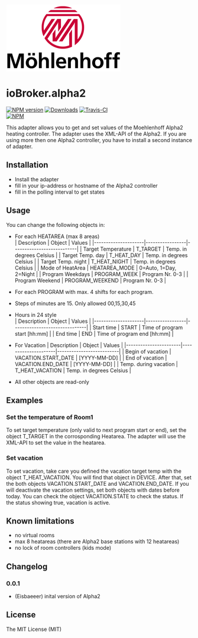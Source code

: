 ![Logo](admin/mh-logo-schrift.png)
# ioBroker.alpha2
[![NPM version](http://img.shields.io/npm/v/iobroker.alpha2.svg)](https://www.npmjs.com/package/iobroker.alpha2)
[![Downloads](https://img.shields.io/npm/dm/iobroker.alpha2.svg)](https://www.npmjs.com/package/iobroker.alpha2)
[![Travis-CI](https://travis-ci.org/Eisbaeeer/ioBroker.alpha2.svg?branch=master)](https://www.travis-ci.org/Eisbaeeer/ioBroker.alpha2)   
[![NPM](https://nodei.co/npm/iobroker.alpha2.png?downloads=true)](https://nodei.co/npm/iobroker.alpha2/)

This adapter allows you to get and set values of the Moehlenhoff Alpha2 heating controller.
The adapter uses the XML-API of the Alpha2. If you are using more then one Alpha2 controller, you have to install a second instance of adapter.

## Installation
- Install the adapter
- fill in your ip-address or hostname of the Alpha2 controller
- fill in the polling interval to get states

## Usage
You can change the following objects in:
- For each HEATAREA (max 8 areas)    
| Description         | Object          | Values                    |
|---------------------|-----------------|---------------------------|
| Target Temperature  | T_TARGET        | Temp. in degrees Celsius  |
| Target Temp. day    | T_HEAT_DAY      | Temp. in degrees Celsius  |
| Target Temp. night  | T_HEAT_NIGHT    | Temp. in degrees Celsius  |
| Mode of HeatArea    | HEATAREA_MODE   | 0=Auto, 1=Day, 2=Night    |
| Program Weekdays    | PROGRAM_WEEK    | Program Nr. 0-3           |
| Program Weekend     | PROGRAM_WEEKEND | Program Nr. 0-3           |

- For each PROGRAM with max. 4 shifts for each program.    
- Steps of minutes are 15. Only allowed 00,15,30,45   
- Hours in 24 style   
| Description         | Object          | Values                        |
|---------------------|-----------------|-------------------------------|
| Start time          | START           | Time of program start [hh:mm] |
| End time            | END             | Time of program end [hh:mm]   |

- For Vacation
| Description           | Object              | Values                   |
|-----------------------|---------------------|--------------------------|
| Begin of vacation     | VACATION.START_DATE | [YYYY-MM-DD]             |
| End of vacation       | VACATION.END_DATE   | [YYYY-MM-DD]             |
| Temp. during vacation | T_HEAT_VACATION     | Temp. in degrees Celsius |

- All other objects are read-only   

## Examples
### Set the temperature of Room1
To set target temperature (only valid to next program start or end), set the object T_TARGET in the corrosponding Heatarea.
The adapter will use the XML-API to set the value in the heatarea.

### Set vacation
To set vacation, take care you defined the vacation target temp with the object T_HEAT_VACATION. You will find that object in DEVICE.
After that, set the both objects VACATION.START_DATE and VACATION.END_DATE. If you will deactivate the vacation settings, set both objects with dates before today.
You can check the object VACATION.STATE to check the status. If the status showing true, vacation is active.

## Known limitations
- no virtual rooms
- max 8 heatareas (there are Alpha2 base stations with 12 heatareas)
- no lock of room controllers (kids mode)

## Changelog

### 0.0.1
- (Eisbaeeer) inital version of Alpha2

## License
The MIT License (MIT)
